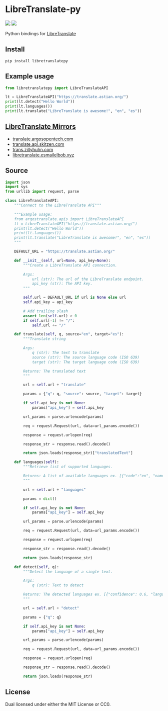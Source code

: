 # LibreTranslate-py

<a href="https://pypi.org/project/libretranslatepy/" target="_blank"><img src="https://flat.badgen.net/pypi/v/libretranslatepy"></a>
<a href="/LICENSE" target="_blank"><img src="https://flat.badgen.net/github/license/argosopentech/LibreTranslate-py"></a>

Python bindings for <a href="https://github.com/LibreTranslate/LibreTranslate" target="_blank">LibreTranslate</a>

## Install
```
pip install libretranslatepy
```

## Example usage
```python
from libretranslatepy import LibreTranslateAPI

lt = LibreTranslateAPI("https://translate.astian.org/")
print(lt.detect("Hello World"))
print(lt.languages())
print(lt.translate("LibreTranslate is awesome!", "en", "es"))
```

## [LibreTranslate Mirrors](https://github.com/LibreTranslate/LibreTranslate#mirrors)
- [translate.argosopentech.com](https://translate.argosopentech.com)
- [translate.api.skitzen.com](https://translate.api.skitzen.com/)
- [trans.zillyhuhn.com](https://trans.zillyhuhn.com/)
- [libretranslate.esmailelbob.xyz](https://libretranslate.esmailelbob.xyz/)

## Source
```python
import json
import sys
from urllib import request, parse

class LibreTranslateAPI:
    """Connect to the LibreTranslate API"""

    """Example usage:
    from argostranslate.apis import LibreTranslateAPI
    lt = LibreTranslateAPI("https://translate.astian.org/")
    print(lt.detect("Hello World"))
    print(lt.languages())
    print(lt.translate("LibreTranslate is awesome!", "en", "es"))
    """

    DEFAULT_URL = "https://translate.astian.org/"

    def __init__(self, url=None, api_key=None):
        """Create a LibreTranslate API connection.

        Args:
            url (str): The url of the LibreTranslate endpoint.
            api_key (str): The API key.
        """

        self.url = DEFAULT_URL if url is None else url
        self.api_key = api_key

        # Add trailing slash
        assert len(self.url) > 0
        if self.url[-1] != "/":
            self.url += "/"

    def translate(self, q, source="en", target="es"):
        """Translate string

        Args:
            q (str): The text to translate
            source (str): The source language code (ISO 639)
            target (str): The target language code (ISO 639)

        Returns: The translated text
        """

        url = self.url + "translate"

        params = {"q": q, "source": source, "target": target}

        if self.api_key is not None:
            params["api_key"] = self.api_key

        url_params = parse.urlencode(params)

        req = request.Request(url, data=url_params.encode())

        response = request.urlopen(req)

        response_str = response.read().decode()

        return json.loads(response_str)["translatedText"]

    def languages(self):
        """Retrieve list of supported languages.

        Returns: A list of available languages ex. [{"code":"en", "name":"English"}]
        """

        url = self.url + "languages"

        params = dict()

        if self.api_key is not None:
            params["api_key"] = self.api_key

        url_params = parse.urlencode(params)

        req = request.Request(url, data=url_params.encode())

        response = request.urlopen(req)

        response_str = response.read().decode()

        return json.loads(response_str)

    def detect(self, q):
        """Detect the language of a single text.

        Args:
            q (str): Text to detect

        Returns: The detected languages ex. [{"confidence": 0.6, "language": "en"}]
        """

        url = self.url + "detect"

        params = {"q": q}

        if self.api_key is not None:
            params["api_key"] = self.api_key

        url_params = parse.urlencode(params)

        req = request.Request(url, data=url_params.encode())

        response = request.urlopen(req)

        response_str = response.read().decode()

        return json.loads(response_str)


```

## License
Dual licensed under either the MIT License or CC0.

